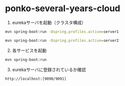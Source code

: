 # ponko-several-years-cloud

1. eurekaサーバを起動（クラスタ構成）

```bash
mvn spring-boot:run -Dspring.profiles.active=server1
```

```bash
mvn spring-boot:run -Dspring.profiles.active=server2
```

2. 各サービスを起動

```bash
mvn spring-boot:run
```

3. eurekaサーバに登録されているか確認

`http://localhost:[9090/9091]`